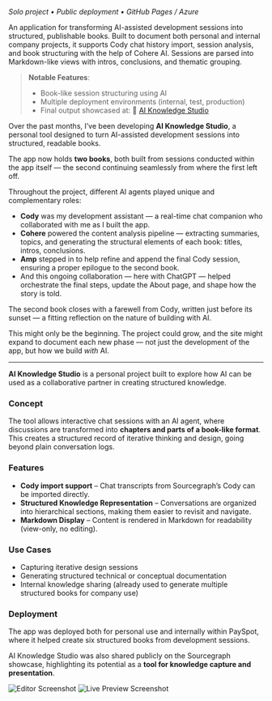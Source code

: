 *Solo project • Public deployment • GitHub Pages / Azure*

An application for transforming AI-assisted development sessions into structured, publishable books. Built to document both personal and internal company projects, it supports Cody chat history import, session analysis, and book structuring with the help of Cohere AI. Sessions are parsed into Markdown-like views with intros, conclusions, and thematic grouping.

> **Notable Features**:
>
> * Book-like session structuring using AI
> * Multiple deployment environments (internal, test, production)
> * Final output showcased at: 🔗 [AI Knowledge Studio](https://novikorisnik.github.io/)


Over the past months, I’ve been developing **AI Knowledge Studio**, a personal tool designed to turn AI-assisted development sessions into structured, readable books.

The app now holds **two books**, both built from sessions conducted within the app itself — the second continuing seamlessly from where the first left off.

Throughout the project, different AI agents played unique and complementary roles:

* **Cody** was my development assistant — a real-time chat companion who collaborated with me as I built the app.
* **Cohere** powered the content analysis pipeline — extracting summaries, topics, and generating the structural elements of each book: titles, intros, conclusions.
* **Amp** stepped in to help refine and append the final Cody session, ensuring a proper epilogue to the second book.
* And this ongoing collaboration — here with ChatGPT — helped orchestrate the final steps, update the About page, and shape how the story is told.

The second book closes with a farewell from Cody, written just before its sunset — a fitting reflection on the nature of building with AI.

This might only be the beginning. The project could grow, and the site might expand to document each new phase — not just the development of the app, but how we build *with* AI.

---

**AI Knowledge Studio** is a personal project built to explore how AI can be used as a collaborative partner in creating structured knowledge.  

### Concept
The tool allows interactive chat sessions with an AI agent, where discussions are transformed into **chapters and parts of a book-like format**. This creates a structured record of iterative thinking and design, going beyond plain conversation logs.  

### Features
- **Cody import support** – Chat transcripts from Sourcegraph’s Cody can be imported directly.  
- **Structured Knowledge Representation** – Conversations are organized into hierarchical sections, making them easier to revisit and navigate.  
- **Markdown Display** – Content is rendered in Markdown for readability (view-only, no editing).  

### Use Cases
- Capturing iterative design sessions  
- Generating structured technical or conceptual documentation  
- Internal knowledge sharing (already used to generate multiple structured books for company use)  

### Deployment
The app was deployed both for personal use and internally within PaySpot, where it helped create six structured books from development sessions.  

AI Knowledge Studio was also shared publicly on the Sourcegraph showcase, highlighting its potential as a **tool for knowledge capture and presentation**.


![Editor Screenshot](images/projects/project-a/Toc.png)
![Live Preview Screenshot](images/projects/project-a/Sidebar.png)